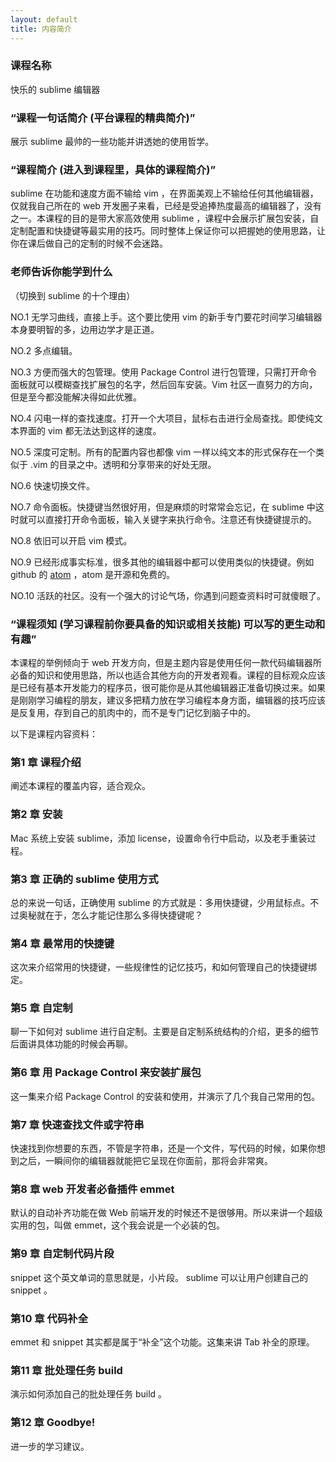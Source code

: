 ```yaml
---
layout: default
title: 内容简介
---
```


<!-- 如果你只是偶尔做饭，其实刀快不快无所谓，但是要是每天都做饭呢？ -->

### 课程名称
快乐的 sublime 编辑器

### “课程一句话简介 (平台课程的精典简介)”
展示 sublime 最帅的一些功能并讲透她的使用哲学。

<!-- 区别于 imooc 已有的前端 sublime 课程，本课程不深入到具体某种角度中。而是 侧重一个新手对应 sublime 基础使用的理解，包括快捷键的系统，配置系统，的基础规律 -->

### “课程简介 (进入到课程里，具体的课程简介)”
sublime 在功能和速度方面不输给 vim ，在界面美观上不输给任何其他编辑器，仅就我自己所在的 web 开发圈子来看，已经是受追捧热度最高的编辑器了，没有之一。本课程的目的是带大家高效使用 sublime ，课程中会展示扩展包安装，自定制配置和快捷键等最实用的技巧。同时整体上保证你可以把握她的使用思路，让你在课后做自己的定制的时候不会迷路。

### 老师告诉你能学到什么

（切换到 sublime 的十个理由）

NO.1 无学习曲线，直接上手。这个要比使用 vim 的新手专门要花时间学习编辑器本身要明智的多，边用边学才是正道。

NO.2 多点编辑。

NO.3 方便而强大的包管理。使用 Package Control 进行包管理，只需打开命令面板就可以模糊查找扩展包的名字，然后回车安装。Vim 社区一直努力的方向，但是至今都没能解决得如此优雅。

NO.4 闪电一样的查找速度。打开一个大项目，鼠标右击进行全局查找。即使纯文本界面的 vim 都无法达到这样的速度。

NO.5 深度可定制。所有的配置内容也都像 vim 一样以纯文本的形式保存在一个类似于 .vim 的目录之中。透明和分享带来的好处无限。

NO.6 快速切换文件。

NO.7 命令面板。快捷键当然很好用，但是麻烦的时常常会忘记，在 sublime 中这时就可以直接打开命令面板，输入关键字来执行命令。注意还有快捷键提示的。

NO.8 依旧可以开启 vim 模式。

NO.9 已经形成事实标准，很多其他的编辑器中都可以使用类似的快捷键。例如 github 的 [atom](https://atom.io/) ，atom 是开源和免费的。

NO.10 活跃的社区。没有一个强大的讨论气场，你遇到问题查资料时可就傻眼了。

### “课程须知 (学习课程前你要具备的知识或相关技能) 可以写的更生动和有趣”
本课程的举例倾向于 web 开发方向，但是主题内容是使用任何一款代码编辑器所必备的知识和使用思路，所以也适合其他方向的开发者观看。课程的目标观众应该是已经有基本开发能力的程序员，很可能你是从其他编辑器正准备切换过来。如果是刚刚学习编程的朋友，建议多把精力放在学习编程本身方面，编辑器的技巧应该是反复用，存到自己的肌肉中的，而不是专门记忆到脑子中的。

以下是课程内容资料：

### 第1 章 课程介绍
阐述本课程的覆盖内容，适合观众。

### 第2 章 安装
Mac 系统上安装 sublime，添加 license，设置命令行中启动，以及老手重装过程。

### 第3 章 正确的 sublime 使用方式
总的来说一句话，正确使用 sublime 的方式就是：多用快捷键，少用鼠标点。不过奥秘就在于，怎么才能记住那么多得快捷键呢？

### 第4 章 最常用的快捷键
这次来介绍常用的快捷键，一些规律性的记忆技巧，和如何管理自己的快捷键绑定。

### 第5 章 自定制
聊一下如何对 sublime 进行自定制。主要是自定制系统结构的介绍，更多的细节后面讲具体功能的时候会再聊。

### 第6 章 用 Package Control 来安装扩展包
这一集来介绍 Package Control 的安装和使用，并演示了几个我自己常用的包。

### 第7 章 快速查找文件或字符串
快速找到你想要的东西，不管是字符串，还是一个文件，写代码的时候，如果你想到之后，一瞬间你的编辑器就能把它呈现在你面前，那将会非常爽。

### 第8 章 web 开发者必备插件 emmet
默认的自动补齐功能在做 Web 前端开发的时候还不是很够用。所以来讲一个超级实用的包，叫做 emmet，这个我会说是一个必装的包。

### 第9 章 自定制代码片段
snippet 这个英文单词的意思就是，小片段。 sublime 可以让用户创建自己的 snippet 。

### 第10 章 代码补全
emmet 和 snippet 其实都是属于“补全”这个功能。这集来讲 Tab 补全的原理。

### 第11 章 批处理任务 build
演示如何添加自己的批处理任务 build 。

### 第12 章 Goodbye!
进一步的学习建议。
